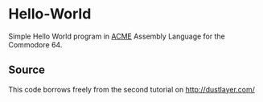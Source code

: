 Hello-World
===========

Simple Hello World program in [ACME](http://www.esw-heim.tu-clausthal.de/~marco/smorbrod/acme/) Assembly Language for the Commodore 64.

Source
------
This code borrows freely from the second tutorial on http://dustlayer.com/
